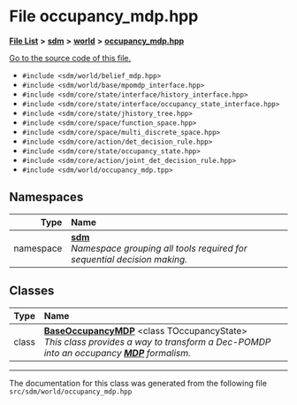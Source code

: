 
# File occupancy\_mdp.hpp

<link rel="stylesheet" href="https://cdnjs.cloudflare.com/ajax/libs/KaTeX/0.5.1/katex.min.css">
<link rel="stylesheet" href="https://cdn.jsdelivr.net/github-markdown-css/2.2.1/github-markdown.css"/>



[**File List**](files.md) **>** [**sdm**](dir_ae1b8d8c3d2627954ba53c22978558f0.md) **>** [**world**](dir_414fa79a2aeb4aba632c04a0d3a53fff.md) **>** [**occupancy\_mdp.hpp**](occupancy__mdp_8hpp.md)

[Go to the source code of this file.](occupancy__mdp_8hpp_source.md)



* `#include <sdm/world/belief_mdp.hpp>`
* `#include <sdm/world/base/mpomdp_interface.hpp>`
* `#include <sdm/core/state/interface/history_interface.hpp>`
* `#include <sdm/core/state/interface/occupancy_state_interface.hpp>`
* `#include <sdm/core/state/jhistory_tree.hpp>`
* `#include <sdm/core/space/function_space.hpp>`
* `#include <sdm/core/space/multi_discrete_space.hpp>`
* `#include <sdm/core/action/det_decision_rule.hpp>`
* `#include <sdm/core/state/occupancy_state.hpp>`
* `#include <sdm/core/action/joint_det_decision_rule.hpp>`
* `#include <sdm/world/occupancy_mdp.tpp>`









## Namespaces

| Type | Name |
| ---: | :--- |
| namespace | [**sdm**](namespacesdm.md) <br>_Namespace grouping all tools required for sequential decision making._  |

## Classes

| Type | Name |
| ---: | :--- |
| class | [**BaseOccupancyMDP**](classsdm_1_1BaseOccupancyMDP.md) &lt;class TOccupancyState&gt;<br>_This class provides a way to transform a Dec-POMDP into an occupancy_ [_**MDP**_](classsdm_1_1MDP.md) _formalism._ |














------------------------------
The documentation for this class was generated from the following file `src/sdm/world/occupancy_mdp.hpp`